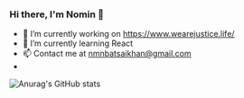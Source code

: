 ### Hi there, I'm Nomin 👋

- 🔭 I’m currently working on https://www.wearejustice.life/
- 🌱 I’m currently learning React
- 📫 Contact me at nmnbatsaikhan@gmail.com
- 
 ![Anurag's GitHub stats](https://github-readme-stats.vercel.app/api?username=Nomioooob&show_icons=true&theme=cobalt)

